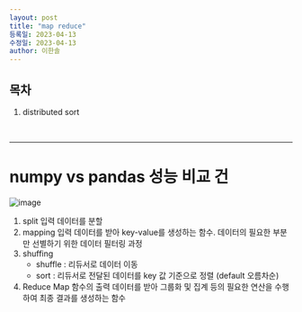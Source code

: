 ```yaml
---
layout: post
title: "map reduce"
등록일: 2023-04-13
수정일: 2023-04-13
author: 이한솔
---
```


## **목차**
1. distributed sort

<Br>
   
---

# **numpy vs pandas 성능 비교 건**
![image](https://user-images.githubusercontent.com/109563345/231960330-7183dce1-2edc-41d6-a450-3efab02edd0a.png)
1. split
   입력 데이터를 분할
2. mapping
   입력 데이터를 받아 key-value를 생성하는 함수. 데이터의 필요한 부분만 선별하기 위한 데이터 필터링 과정
3. shuffing
   - shuffle : 리듀서로 데이터 이동
   - sort : 리듀서로 전달된 데이터를 key 값 기준으로 정렬 (default 오름차순)
4. Reduce
   Map 함수의 출력 데이터를 받아 그룹화 및 집계 등의 필요한 연산을 수행하여 최종 결과를 생성하는 함수
